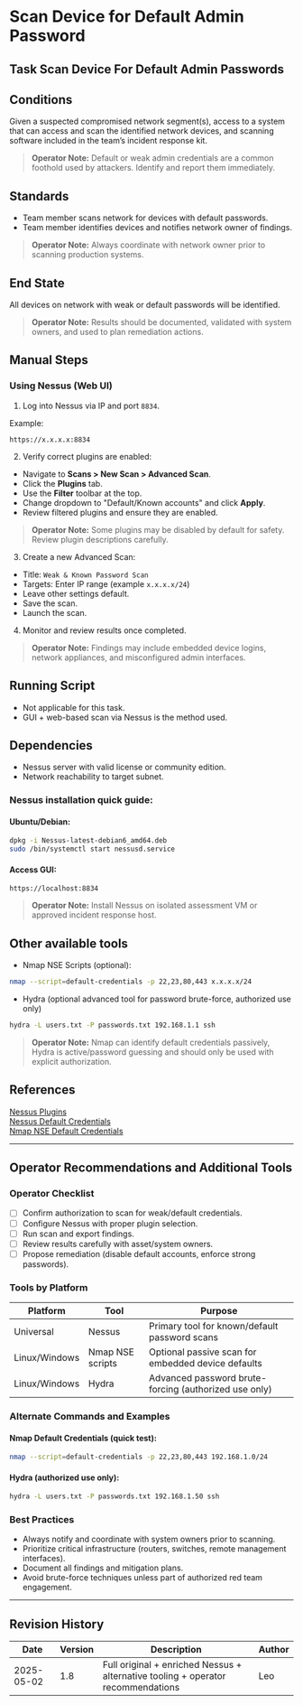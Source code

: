 # Scan Device for Default Admin Password

## Task Scan Device For Default Admin Passwords

## Conditions

Given a suspected compromised network segment(s), access to a system that can access and scan the identified network devices, and scanning software included in the team’s incident response kit.

> **Operator Note:** Default or weak admin credentials are a common foothold used by attackers. Identify and report them immediately.

## Standards

* Team member scans network for devices with default passwords.  
* Team member identifies devices and notifies network owner of findings.

> **Operator Note:** Always coordinate with network owner prior to scanning production systems.

## End State

All devices on network with weak or default passwords will be identified.

> **Operator Note:** Results should be documented, validated with system owners, and used to plan remediation actions.

## Manual Steps

### Using Nessus (Web UI)

1. Log into Nessus via IP and port `8834`.

Example:

```
https://x.x.x.x:8834
```

2. Verify correct plugins are enabled:

- Navigate to **Scans > New Scan > Advanced Scan**.
- Click the **Plugins** tab.
- Use the **Filter** toolbar at the top.
- Change dropdown to "Default/Known accounts" and click **Apply**.
- Review filtered plugins and ensure they are enabled.

> **Operator Note:** Some plugins may be disabled by default for safety. Review plugin descriptions carefully.

3. Create a new Advanced Scan:

- Title: `Weak & Known Password Scan`
- Targets: Enter IP range (example `x.x.x.x/24`)
- Leave other settings default.
- Save the scan.
- Launch the scan.

4. Monitor and review results once completed.

> **Operator Note:** Findings may include embedded device logins, network appliances, and misconfigured admin interfaces.

## Running Script

* Not applicable for this task.
* GUI + web-based scan via Nessus is the method used.

## Dependencies

* Nessus server with valid license or community edition.
* Network reachability to target subnet.

### Nessus installation quick guide:

#### Ubuntu/Debian:

```bash
dpkg -i Nessus-latest-debian6_amd64.deb
sudo /bin/systemctl start nessusd.service
```

#### Access GUI:

```
https://localhost:8834
```

> **Operator Note:** Install Nessus on isolated assessment VM or approved incident response host.

## Other available tools

* Nmap NSE Scripts (optional):

```bash
nmap --script=default-credentials -p 22,23,80,443 x.x.x.x/24
```

* Hydra (optional advanced tool for password brute-force, authorized use only)

```bash
hydra -L users.txt -P passwords.txt 192.168.1.1 ssh
```

> **Operator Note:** Nmap can identify default credentials passively, Hydra is active/password guessing and should only be used with explicit authorization.

## References

[Nessus Plugins](https://community.tenable.com/s/article/What-are-the-plugins-that-test-for-default-accounts)  
[Nessus Default Credentials](https://www.tenable.com/blog/scanning-for-default-common-credentials-using-nessus)  
[Nmap NSE Default Credentials](https://nmap.org/nsedoc/scripts/default-credentials.html)

---

## Operator Recommendations and Additional Tools

### Operator Checklist

- [ ] Confirm authorization to scan for weak/default credentials.
- [ ] Configure Nessus with proper plugin selection.
- [ ] Run scan and export findings.
- [ ] Review results carefully with asset/system owners.
- [ ] Propose remediation (disable default accounts, enforce strong passwords).

### Tools by Platform

| Platform | Tool | Purpose |
|----------|------|---------|
| Universal | Nessus | Primary tool for known/default password scans |
| Linux/Windows | Nmap NSE scripts | Optional passive scan for embedded device defaults |
| Linux/Windows | Hydra | Advanced password brute-forcing (authorized use only) |

### Alternate Commands and Examples

#### Nmap Default Credentials (quick test):

```bash
nmap --script=default-credentials -p 22,23,80,443 192.168.1.0/24
```

#### Hydra (authorized use only):

```bash
hydra -L users.txt -P passwords.txt 192.168.1.50 ssh
```

### Best Practices

- Always notify and coordinate with system owners prior to scanning.
- Prioritize critical infrastructure (routers, switches, remote management interfaces).
- Document all findings and mitigation plans.
- Avoid brute-force techniques unless part of authorized red team engagement.

---

## Revision History

| Date | Version | Description | Author |
|------|---------|-------------|--------|
| 2025-05-02 | 1.8 | Full original + enriched Nessus + alternative tooling + operator recommendations | Leo |
